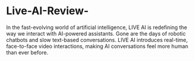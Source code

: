# Live-AI-Review-
In the fast-evolving world of artificial intelligence, LIVE AI is redefining the way we interact with AI-powered assistants. Gone are the days of robotic chatbots and slow text-based conversations. LIVE AI introduces real-time, face-to-face video interactions, making AI conversations feel more human than ever before.
